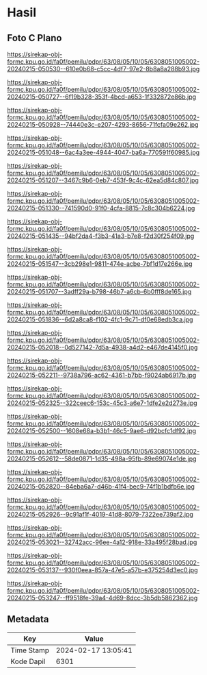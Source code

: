 # Hasil

## Foto C Plano

https://sirekap-obj-formc.kpu.go.id/fa0f/pemilu/pdpr/63/08/05/10/05/6308051005002-20240215-050530--610e0b68-c5cc-4df7-97e2-8b8a8a288b93.jpg

https://sirekap-obj-formc.kpu.go.id/fa0f/pemilu/pdpr/63/08/05/10/05/6308051005002-20240215-050727--6f19b328-353f-4bcd-a653-1f332872e86b.jpg

https://sirekap-obj-formc.kpu.go.id/fa0f/pemilu/pdpr/63/08/05/10/05/6308051005002-20240215-050928--74440e3c-e207-4293-8656-71fcfa09e262.jpg

https://sirekap-obj-formc.kpu.go.id/fa0f/pemilu/pdpr/63/08/05/10/05/6308051005002-20240215-051048--6ac4a3ee-4944-4047-ba6a-770591f60985.jpg

https://sirekap-obj-formc.kpu.go.id/fa0f/pemilu/pdpr/63/08/05/10/05/6308051005002-20240215-051207--3467c9b6-0eb7-453f-9c4c-62ea5d84c807.jpg

https://sirekap-obj-formc.kpu.go.id/fa0f/pemilu/pdpr/63/08/05/10/05/6308051005002-20240215-051330--741590d0-91f0-4cfa-8815-7c8c304b6224.jpg

https://sirekap-obj-formc.kpu.go.id/fa0f/pemilu/pdpr/63/08/05/10/05/6308051005002-20240215-051435--94bf2da4-f3b3-41a3-b7e8-f2d30f254f09.jpg

https://sirekap-obj-formc.kpu.go.id/fa0f/pemilu/pdpr/63/08/05/10/05/6308051005002-20240215-051547--3cb298e1-9811-474e-acbe-7bf1d17e266e.jpg

https://sirekap-obj-formc.kpu.go.id/fa0f/pemilu/pdpr/63/08/05/10/05/6308051005002-20240215-051707--3adff29a-b798-46b7-a6cb-6b0fff8de165.jpg

https://sirekap-obj-formc.kpu.go.id/fa0f/pemilu/pdpr/63/08/05/10/05/6308051005002-20240215-051836--6d2a8ca8-f102-4fc1-9c71-df0e68edb3ca.jpg

https://sirekap-obj-formc.kpu.go.id/fa0f/pemilu/pdpr/63/08/05/10/05/6308051005002-20240215-052018--0d527142-7d5a-4938-a4d2-e467de4145f0.jpg

https://sirekap-obj-formc.kpu.go.id/fa0f/pemilu/pdpr/63/08/05/10/05/6308051005002-20240215-052211--9738a796-ac62-4361-b7bb-f9024ab6917b.jpg

https://sirekap-obj-formc.kpu.go.id/fa0f/pemilu/pdpr/63/08/05/10/05/6308051005002-20240215-052325--322ceec6-153c-45c3-a6e7-1dfe2e2d273e.jpg

https://sirekap-obj-formc.kpu.go.id/fa0f/pemilu/pdpr/63/08/05/10/05/6308051005002-20240215-052500--1608e68a-b3b1-46c5-9ae6-d92bcfc1df92.jpg

https://sirekap-obj-formc.kpu.go.id/fa0f/pemilu/pdpr/63/08/05/10/05/6308051005002-20240215-052612--58de0871-1d35-498a-95fb-89e69074e1de.jpg

https://sirekap-obj-formc.kpu.go.id/fa0f/pemilu/pdpr/63/08/05/10/05/6308051005002-20240215-052820--84eba6a7-d46b-41f4-bec9-74f1b1bdfb6e.jpg

https://sirekap-obj-formc.kpu.go.id/fa0f/pemilu/pdpr/63/08/05/10/05/6308051005002-20240215-052926--9c91af1f-4019-41d8-8079-7322ee739af2.jpg

https://sirekap-obj-formc.kpu.go.id/fa0f/pemilu/pdpr/63/08/05/10/05/6308051005002-20240215-053021--32742acc-96ee-4a12-918e-33a495f28bad.jpg

https://sirekap-obj-formc.kpu.go.id/fa0f/pemilu/pdpr/63/08/05/10/05/6308051005002-20240215-053137--930f0eea-857a-47e5-a57b-e375254d3ec0.jpg

https://sirekap-obj-formc.kpu.go.id/fa0f/pemilu/pdpr/63/08/05/10/05/6308051005002-20240215-053247--ff9518fe-39a4-4d69-8dcc-3b5db5862362.jpg


## Metadata

| Key        | Value               |
| ---------- | ------------------- |
| Time Stamp | 2024-02-17 13:05:41 |
| Kode Dapil | 6301                |



